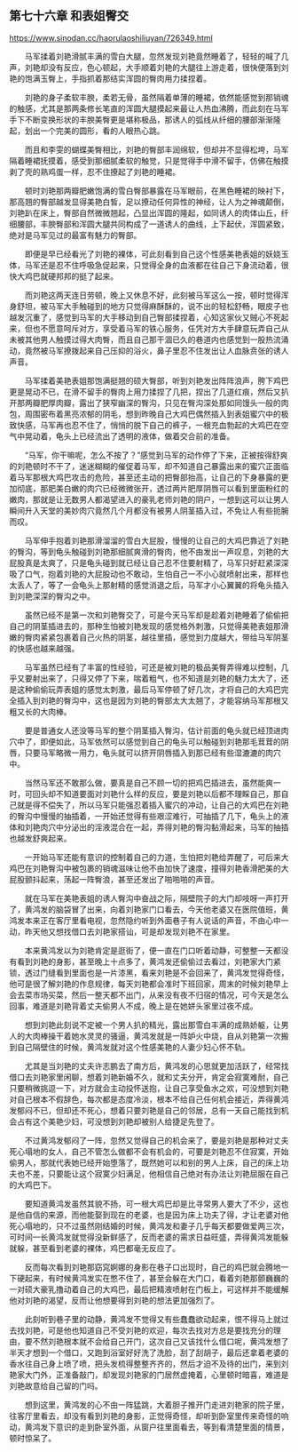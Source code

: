 ## 第七十六章 和表姐臀交

https://www.sinodan.cc/haorulaoshiliuyan/726349.html

　　马军揉着刘艳滑腻丰满的雪白大腿，忽然发现刘艳竟然睡着了，轻轻的喊了几声，刘艳却没有反应，色心顿起，大手顺着刘艳的大腿往上游走着，很快便落到刘艳的饱满玉臀上，手指抓着那结实浑圆的臀肉用力揉捏着。

　　刘艳的身子柔软丰腴，柔若无骨，虽然隔着单薄的睡裙，依然能感觉到那销魂的触感，尤其是那两条修长笔直的浑圆大腿摸起来最让人热血沸腾，而此刻在马军手下不断变换形状的丰腴美臀更是堪称极品，那诱人的弧线从纤细的腰部渐渐隆起，划出一个完美的圆形，看的人眼热心跳。

　　而且和李雯的蝴蝶美臀相比，刘艳的臀部丰润绵软，但却并不显得松垮，马军隔着睡裙抚摸着，感受到那细腻柔软的触觉，只是觉得手中滑不留手，仿佛在触摸剥了壳的熟鸡蛋一样，忍不住撩起了刘艳的睡裙。

　　顿时刘艳那两瓣肥嫩饱满的雪白臀部暴露在马军眼前，在黑色睡裙的映衬下，那高翘的臀部越发显得美艳白皙，足以撩动任何异性的神经，让人为之神魂颠倒，刘艳趴在床上，臀部自然微微翘起，凸显出浑圆的隆起，如同诱人的肉体山丘，纤细腰部，丰腴臀部和浑圆大腿共同构成了一道诱人的曲线，上下起伏，浑圆紧致，绝对是马军见过的最富有魅力的臀部。

　　即便是早已经看光了刘艳的裸体，可此刻看到自己这个性感美艳表姐的妖娆玉体，马军还是忍不住呼吸急促起来，只觉得全身的血液都在往自己下身流动着，很快大鸡巴就硬邦邦的挺了起来。

　　而刘艳这两天连日劳顿，晚上又休息不好，此刻被马军这么一按，顿时觉得浑身舒坦，被马军大手触碰到的地方只觉得麻酥酥的，说不出的轻松舒畅，眼皮子也越发沉重了，感觉到马军的大手移动到自己臀部揉捏着，心知这家伙又贼心不死起来，但也不愿意呵斥对方，享受着马军的铁心服务，任凭对方大手肆意玩弄自己从未被其他男人触摸过得大肉臀，而且自己那干涸已久的巷道内也感觉到一股热流涌动，竟然被马军撩拨起来自己压抑的浴火，鼻子里忍不住发出让人血脉贲张的诱人声音。

　　马军揉着美艳表姐那饱满挺翘的硕大臀部，听到刘艳发出阵阵浪声，胯下鸡巴更是晃动不已，在滑不留手的臀肉上用力揉捏了几把，捏出了几道红痕，然后又扒开那两瓣肥厚肉瓣，露出了狭窄幽深的臀沟，只见在臀沟深处那如同馒头一般的肉包，周围密布着黑亮浓郁的阴毛，想到昨晚自己大鸡巴偶然插入到表姐蜜穴中的极致快感，马军再也忍不住了，悄悄的脱下自己的裤子，一根充血勃起的大鸡巴在空气中晃动着，龟头上已经流出了透明的液体，做着交合前的准备。

　　“马军，你干嘛呢，怎么不按了？”感觉到马军的动作停了下来，正被按得舒爽的刘艳顿时不干了，迷迷糊糊的催促着马军，却不知道自己暴露出来的蜜穴正面临着马军那根大鸡巴攻击的危险，甚至还主动的把臀部抬高，让自己的下身暴露的更加彻底，那肥美白嫩的肉穴已经微微张开，透过两片肥厚阴唇可以看到里面粉红的嫩肉，那就是让无数男人都渴望进入的豪乳老师刘艳的阴户，一想到这可以让男人瞬间升入天堂的美妙肉穴竟然几个月都没有被男人阴茎插入过，不免让人有些扼腕而叹。

　　马军伸手抱着刘艳那滑溜溜的雪白大屁股，慢慢的让自己的大鸡巴靠近了刘艳的臀沟，等到龟头触碰到刘艳那细腻爽滑的臀肉，他不由发出一声叹息，刘艳的大屁股真是太爽了，只是龟头碰到就已经让自己忍不住要射精了，马军只好赶紧深深吸了口气，抱着刘艳的大屁股动也不敢动，生怕自己一不小心就喷射出来，那样也太丢人了，等了一会龟头上那射精的感觉消退之后，马军才小心翼翼的将龟头插入到刘艳深深的臀沟之中。

　　虽然已经不是第一次和刘艳臀交了，可是今天马军却是趁着刘艳睡着了偷偷把自己的阴茎插进去的，那种生怕被刘艳发现的感觉格外刺激，只觉得美艳表姐那滑嫩的臀肉紧紧包裹着自己火热的阴茎，越往里插，感觉到力度越大，带给马军阴茎的快感也越来越强。

　　马军虽然已经有了丰富的性经验，可还是被刘艳的极品美臀弄得难以控制，几乎又要射出来了，只得又停了下来，喘着粗气，也不知道是刘艳的魅力太大了，还是这种偷偷玩弄表姐的感觉太刺激，最后马军停顿了好几次，才将自己的大鸡巴完全插入到刘艳的臀沟中，这也是因为刘艳的臀部太大太翘了，才能容纳马军那根又粗又长的大肉棒。

　　要是普通女人还没等马军的整个阴茎插入臀沟，估计前面的龟头就已经顶进肉穴中了，即便如此，马军依然可以感觉到自己的龟头可以触碰到刘艳那毛茸茸的阴唇，只要马军略微一用力，龟头就可以挤开阴唇插入到那已经有些湿漉漉的肉穴中。

　　当然马军还不敢那么做，要真是自己不顾一切的把鸡巴插进去，虽然能爽一时，可回头却不知道要面对刘艳什么样的反应，要是刘艳以后都不理睬自己，那自己就是得不偿失了，所以马军只能强忍着插入蜜穴的冲动，让自己的大鸡巴在刘艳的臀沟中慢慢的抽插着，一开始还觉得有些艰涩难行，可抽插了几下，龟头上的液体和刘艳肉穴中分泌出的淫液混合在一起，弄得刘艳的臀沟黏滑起来，马军的抽插也越发舒爽起来。

　　一开始马军还能有意识的控制着自己的力道，生怕把刘艳给弄醒了，可后来大鸡巴在刘艳臀沟中被包裹的销魂滋味让他不由加快了速度，撞得刘艳香滑肥美的大屁股颤抖起来，荡起一阵臀浪，甚至还发出了啪啪啪的声音。

　　就在马军在美艳表姐的诱人臀沟中奋战之际，隔壁院子的大门却吱呀一声打开了，黄鸿发的脑袋冒了出来，向着刘艳家门口看去，今天他老婆又在医院值班，黄鸿发本来正在客厅里看电视，忽然隐约听到外面巷子有人说话的声音，不由心中一动，昨天他又想找借口去刘艳家搭讪，可是却发现刘艳不在家里。

　　本来黄鸿发以为刘艳肯定是逛街了，便一直在门口听着动静，可整整一天都没有看到刘艳的身影，甚至晚上十点多了，黄鸿发还偷偷过去看过，刘艳家大门紧锁，透过门缝看到里面也是一片漆黑，看来刘艳是不会回来了，黄鸿发觉得奇怪，他可是很了解刘艳的作息规律，每天刘艳都会准时下班回家，周末的时候刘艳早上会去菜市场买菜，然后一整天都不出门，从来没有夜不归宿的情况，可今天是怎么回事，难道是刘艳背着丈夫偷男人不成，晚上是在她姘头家里过夜不成。

　　想到刘艳此刻说不定被一个男人扒的精光，露出那雪白丰满的成熟娇躯，让男人的大肉棒操干着她水灵灵的骚逼，黄鸿发就是一阵妒火中烧，自从刘艳第一次搬到自己隔壁住的时候，黄鸿发就对这个性感美艳的人妻少妇心怀不轨。

　　尤其是当刘艳的丈夫许志鹏去了南方后，黄鸿发的心思就更加活跃了，经常找借口去刘艳家里闲聊，想着刘艳新婚不久，就和丈夫分开，肯定会寂寞难耐，自己只要稍微挑逗一下，对方就会主动投怀送抱，让自己享受鱼水之欢，可没想到刘艳对自己根本不假辞色，每次都是态度冷淡，根本不给自己任何机会接近，弄得黄鸿发郁闷不已，但却还不死心，想着只要刘艳是自己的邻居，总有一天自己能找到机会占有这个美艳少妇，可没想到刘艳却被别人给捷足先登了。

　　不过黄鸿发郁闷了一阵，忽然又觉得自己的机会来了，要是刘艳是那种对丈夫死心塌地的女人，自己不管怎么做都不会有机会的，可要是刘艳忍不住寂寞，开始偷男人，那就代表她已经开始堕落了，既然她可以和别的男人上床，自己的床上功夫也不差，只要能让这个寂寞少妇满足，他相信自己绝对有办法让刘艳屈服在自己的大鸡巴下。

　　要知道黄鸿发虽然其貌不扬，可一根大鸡巴却是比寻常男人要大了不少，这也是他自信的来源，而他能娶到现在的老婆，也是因为床上功夫了得，才让老婆对他死心塌地的，只不过虽然刚结婚的时候，黄鸿发和妻子几乎每天都要做爱两三次，可时间一长黄鸿发就觉得没新鲜感了，反而老婆的需求日益旺盛，弄得黄鸿发能躲就躲，甚至看到老婆的裸体，鸡巴都毫无反应了。

　　反而每次看到刘艳那窈窕婀娜的身影在巷子口出现时，自己的鸡巴就会腾地一下硬起来，有时候黄鸿发实在憋不住了，甚至会躲在大门口，看着刘艳那颤巍巍的一对硕大豪乳撸动着自己的大鸡巴，最后把精液喷射在门板上，可这样并不能缓解他对刘艳的渴望，反而让他想要得到刘艳的想法更加强烈了。

　　此刻听到巷子里的动静，黄鸿发不觉得又有些蠢蠢欲动起来，恨不得马上就过去找刘艳，可是他也知道自己不受刘艳的欢迎，每次去找对方总是要找充分的理由，要不然刘艳根本就不会给自己开门，这次自己又该找什么借口呢，黄鸿发想了半天才想到一个借口，又跑到浴室好好洗了洗脸，刮了刮胡子，最后还拿着老婆的香水往自己身上喷了喷，把头发梳得整整齐齐的，然后才迫不及待的出门，来到刘艳家大门外，正准备敲门，却发现刘艳家的门居然虚掩着，心里顿时暗喜，难道是刘艳故意给自己留的门吗。

　　想到这里，黄鸿发的心不由一阵猛跳，大着胆子推开门走进刘艳家的院子里，往客厅里看去，却没有看到刘艳的身影，正觉得奇怪，却听到卧室里传来奇怪的响动，黄鸿发下意识的走到卧室外面，从窗户往里面看去，等到看清楚里面的情景，顿时惊呆了。

